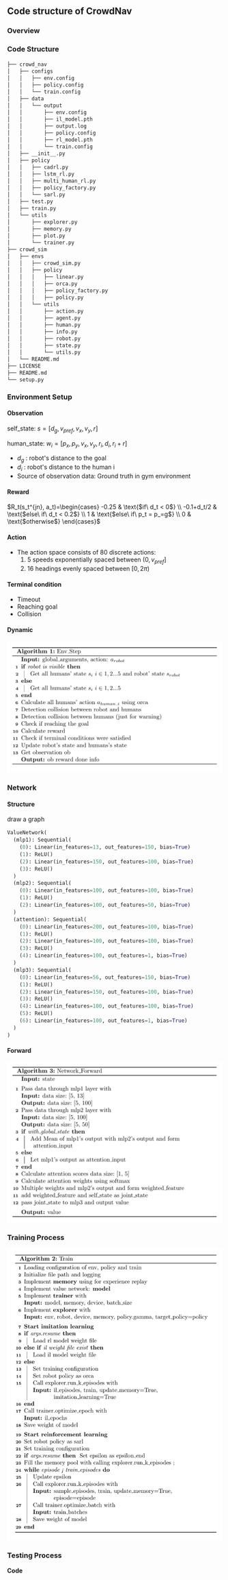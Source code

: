 ## Code structure of CrowdNav

### Overview

### Code Structure

```
├── crowd_nav
│   ├── configs
│   │   ├── env.config
│   │   ├── policy.config
│   │   └── train.config
│   ├── data
│   │   └── output
│   │       ├── env.config
│   │       ├── il_model.pth
│   │       ├── output.log
│   │       ├── policy.config
│   │       ├── rl_model.pth
│   │       └── train.config
│   ├── __init__.py
│   ├── policy
│   │   ├── cadrl.py
│   │   ├── lstm_rl.py
│   │   ├── multi_human_rl.py
│   │   ├── policy_factory.py
│   │   └── sarl.py
│   ├── test.py
│   ├── train.py
│   └── utils
│       ├── explorer.py
│       ├── memory.py
│       ├── plot.py
│       └── trainer.py
├── crowd_sim
│   ├── envs
│   │   ├── crowd_sim.py
│   │   ├── policy
│   │   │   ├── linear.py
│   │   │   ├── orca.py
│   │   │   ├── policy_factory.py
│   │   │   ├── policy.py
│   │   └── utils
│   │       ├── action.py
│   │       ├── agent.py
│   │       ├── human.py
│   │       ├── info.py
│   │       ├── robot.py
│   │       ├── state.py
│   │       └── utils.py
│   └── README.md
├── LICENSE
├── README.md
└── setup.py
```

### Environment Setup

#### Observation

self_state:        $s = [d_g, v_{pref}, v_x, v_y, r]$

human_state:   $w_i = [p_x, p_y, v_x, v_y, r_i, d_i, r_i + r]$

- $d_g$ : robot's distance to the goal
- $d_i$ : robot's distance to the human i 
- Source of observation data: Ground truth in gym environment

#### Reward

$R_t(s_t^{jn}, a_t)=\begin{cases}
-0.25 & \text{$if\ d_t < 0$} \\
-0.1+d_t/2 & \text{$else\ if\ d_t < 0.2$} \\
1 & \text{$else\ if\ p_t = p_=g$} \\
0 & \text{$otherwise$}  
\end{cases}$

#### Action

- The action space consists of 80 discrete actions: 
  1. 5 speeds exponentially spaced between $(0, v_{pref}]$
  2. 16 headings evenly spaced between $[0, 2\pi)$

#### Terminal condition

- Timeout
- Reaching goal
- Collision

#### Dynamic

![](images\step.png)

### Network

#### Structure

draw a graph

```python
ValueNetwork(
  (mlp1): Sequential(
    (0): Linear(in_features=13, out_features=150, bias=True)
    (1): ReLU()
    (2): Linear(in_features=150, out_features=100, bias=True)
    (3): ReLU()
  )
  (mlp2): Sequential(
    (0): Linear(in_features=100, out_features=100, bias=True)
    (1): ReLU()
    (2): Linear(in_features=100, out_features=50, bias=True)
  )
  (attention): Sequential(
    (0): Linear(in_features=200, out_features=100, bias=True)
    (1): ReLU()
    (2): Linear(in_features=100, out_features=100, bias=True)
    (3): ReLU()
    (4): Linear(in_features=100, out_features=1, bias=True)
  )
  (mlp3): Sequential(
    (0): Linear(in_features=56, out_features=150, bias=True)
    (1): ReLU()
    (2): Linear(in_features=150, out_features=100, bias=True)
    (3): ReLU()
    (4): Linear(in_features=100, out_features=100, bias=True)
    (5): ReLU()
    (6): Linear(in_features=100, out_features=1, bias=True)
  )
)
```

#### Forward

![](images\forward.png)

### Training Process

![](images\train.png)

### Testing Process



**Code**

